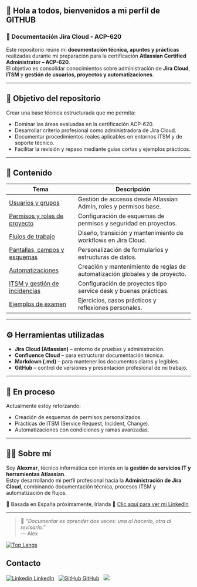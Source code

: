 ## 👋 Hola a todos, bienvenidos a mi perfil de GITHUB


### 📘 Documentación Jira Cloud - ACP-620

Este repositorio reúne mi **documentación técnica, apuntes y prácticas** realizadas durante mi preparación para la certificación **Atlassian Certified Administrator – ACP-620**.  
El objetivo es consolidar conocimientos sobre administración de **Jira Cloud**, **ITSM** y **gestión de usuarios, proyectos y automatizaciones**.

---

## 🎯 Objetivo del repositorio
Crear una base técnica estructurada que me permita:
- Dominar las áreas evaluadas en la certificación ACP-620.  
- Desarrollar criterio profesional como administradora de Jira Cloud.  
- Documentar procedimientos reales aplicables en entornos ITSM y de soporte técnico.  
- Facilitar la revisión y repaso mediante guías cortas y ejemplos prácticos.

---

## 🧩 Contenido
| Tema | Descripción |
|------|--------------|
| [Usuarios y grupos](Usuarios_y_Grupos.md) | Gestión de accesos desde Atlassian Admin, roles y permisos base. |
| [Permisos y roles de proyecto](Permisos_y_Roles.md) | Configuración de esquemas de permisos y seguridad en proyectos. |
| [Flujos de trabajo](Flujos_de_Trabajo.md) | Diseño, transición y mantenimiento de workflows en Jira Cloud. |
| [Pantallas, campos y esquemas](Pantallas_y_Campos.md) | Personalización de formularios y estructuras de datos. |
| [Automatizaciones](Automatizaciones.md) | Creación y mantenimiento de reglas de automatización globales y de proyecto. |
| [ITSM y gestión de incidencias](ITSM_y_Incidencias.md) | Configuración de proyectos tipo service desk y buenas prácticas. |
| [Ejemplos de examen](Notas_ACP620.md) | Ejercicios, casos prácticos y reflexiones personales. |

---

## ⚙️ Herramientas utilizadas
- **Jira Cloud (Atlassian)** – entorno de pruebas y administración.  
- **Confluence Cloud** – para estructurar documentación técnica.  
- **Markdown (.md)** – para mantener los documentos claros y legibles.  
- **GitHub** – control de versiones y presentación profesional de mi trabajo.

---

## 🧠 En proceso
Actualmente estoy reforzando:
- Creación de esquemas de permisos personalizados.  
- Prácticas de ITSM (Service Request, Incident, Change).  
- Automatizaciones con condiciones y ramas avanzadas.

---

## 👩‍💻 Sobre mí
Soy **Alexmar**, técnico informática con interés en la **gestión de servicios IT y herramientas Atlassian**.  
Estoy desarrollando mi perfil profesional hacia la **Administración de Jira Cloud**, combinando documentación técnica, procesos ITSM y automatización de flujos.

📍 Basada en España  próximamente, Irlanda
📧 [Clic aquí para ver mi LinkedIn](https://www.linkedin.com/in/alexmar-sanchez)  

---

> 💬 *“Documentar es aprender dos veces: una al hacerlo, otra al revisarlo.”*  
> — Alex


[![Top Langs](https://github-readme-stats.vercel.app/api/top-langs/?username=alexmarsanchez&layout=compact)](https://github.com/alexmarsanchez/github-readme-stats)

## Contacto
[![Linkedin](https://i.stack.imgur.com/gVE0j.png) LinkedIn](https://www.linkedin.com/in/alexmar-sanchez/)
&nbsp;
[![GitHub](https://i.stack.imgur.com/tskMh.png) GitHub](https://github.com/alexmarsanchez/github-readme-stats)
&nbsp;
[![](https://img.shields.io/badge/Gmail-D14836?style=for-the-badge&logo=gmail&logoColor=white)](mailto:alexmarsanchez11@gmail.com)

<!--
**Los nombres de los temas son; dark, radical, merko, gruvbox, tokyonight, onedark, cobalt, synthwave, highcontrast, dracula
